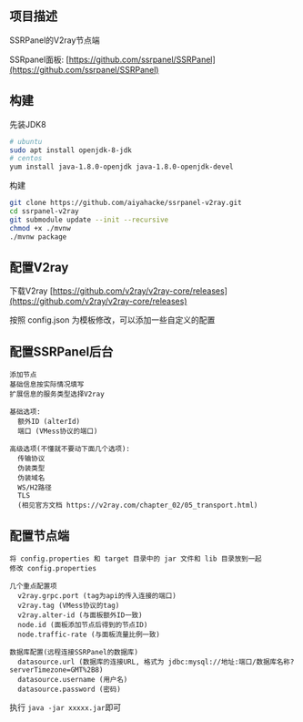 ## 项目描述
SSRPanel的V2ray节点端

SSRpanel面板: 
[https://github.com/ssrpanel/SSRPanel](https://github.com/ssrpanel/SSRPanel)

## 构建

先装JDK8
```bash
# ubuntu
sudo apt install openjdk-8-jdk
# centos
yum install java-1.8.0-openjdk java-1.8.0-openjdk-devel
```

构建
```bash
git clone https://github.com/aiyahacke/ssrpanel-v2ray.git
cd ssrpanel-v2ray
git submodule update --init --recursive
chmod +x ./mvnw
./mvnw package
```

## 配置V2ray

下载V2ray
[https://github.com/v2ray/v2ray-core/releases](https://github.com/v2ray/v2ray-core/releases)

按照 config.json 为模板修改，可以添加一些自定义的配置

## 配置SSRPanel后台
```
添加节点
基础信息按实际情况填写
扩展信息的服务类型选择V2ray

基础选项:
  额外ID (alterId)
  端口 (VMess协议的端口)
  
高级选项(不懂就不要动下面几个选项): 
  传输协议
  伪装类型
  伪装域名
  WS/H2路径
  TLS
  (相见官方文档 https://v2ray.com/chapter_02/05_transport.html)
```

## 配置节点端
```
将 config.properties 和 target 目录中的 jar 文件和 lib 目录放到一起
修改 config.properties

几个重点配置项
  v2ray.grpc.port (tag为api的传入连接的端口)
  v2ray.tag (VMess协议的tag)
  v2ray.alter-id (与面板额外ID一致)
  node.id (面板添加节点后得到的节点ID)
  node.traffic-rate (与面板流量比例一致)

数据库配置(远程连接SSRPanel的数据库)
  datasource.url (数据库的连接URL, 格式为 jdbc:mysql://地址:端口/数据库名称?serverTimezone=GMT%2B8)
  datasource.username (用户名)
  datasource.password (密码)
```

执行 `java -jar xxxxx.jar`即可
